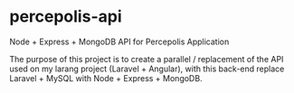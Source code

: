 # percepolis-api
Node + Express + MongoDB API for Percepolis Application

The purpose of this project is to create a parallel / replacement of the API used on my larang project (Laravel + Angular), with this back-end replace Laravel + MySQL with Node + Express + MongoDB.

